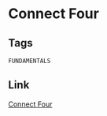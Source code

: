 # Connect Four


## Tags

`FUNDAMENTALS`

## Link

[Connect Four](https://www.codewars.com/kata/56882731514ec3ec3d000009)